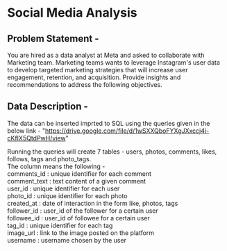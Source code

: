 # Social Media Analysis

## Problem Statement -
You are hired as a data analyst at Meta and asked to collaborate with Marketing team. Marketing teams wants to leverage Instagram's user data to develop targeted marketing strategies that will increase user engagement, retention, and acquisition. Provide insights and recommendations to address the following objectives.

## Data Description - 
The data can be inserted imprted to SQL using the queries given in the below link - 
"https://drive.google.com/file/d/1wSXXQboFYXgJXxccj4i-cKfIX5QtdPwH/view"

Running the queries will create 7 tables - users, photos, comments, likes, follows, tags and photo_tags.<br />
The column means the following - <br />
comments_id : unique identifier for each comment<br />
comment_text : text content of a given comment<br />
user_id : unique identifier for each user<br />
photo_id : unique identifier for each photo<br />
created_at : date of interaction in the form like, photos, tags<br />
follower_id : user_id of the follower for a certain user<br />
followee_id : user_id of followee for a certain user<br />
tag_id : unique identifier for each tag<br />
image_url : link to the image posted on the platform<br />
username : username chosen by the user<br />
